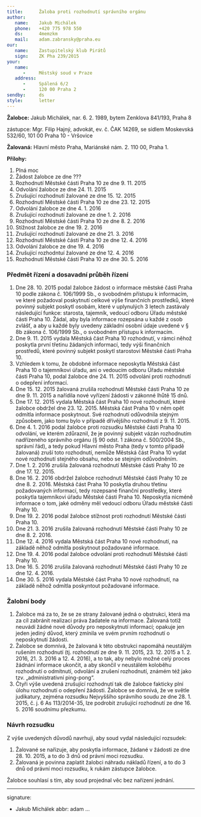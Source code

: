 ```yaml
---
title:      Žaloba proti rozhodnutí správního orgánu
author:
   name:    Jakub Michálek
   phone:   +420 775 978 550
   ds:      4memzkm
   mail:    adam.zabransky@praha.eu
our:
   name:    Zastupitelský klub Pirátů
   sign:    ZK Pha 239/2015
your:
   name:    
      -     Městský soud v Praze
   address:
      -     Spálená 6/2
      -     120 00 Praha 2
sendby:     ds
style:      letter
---
```



**Žalobce:**   Jakub Michálek, nar. 6. 2. 1989, bytem Zenklova 841/193, Praha 8

zástupce:  Mgr. Filip Hajný, advokát, ev. č. ČAK 14269, se sídlem Moskevská 532/60, 101 00 Praha 10 - Vršovice

**Žalovaná:**  Hlavní město Praha, Mariánské nám. 2. 110 00, Praha 1.

**Přílohy:**

1. Plná moc
2. Žádost žalobce ze dne ???
3. Rozhodnutí Městské části Praha 10 ze dne 9. 11. 2015 
4. Odvolání žalobce ze dne 24. 11. 2015
5. Zrušující rozhodnutí žalované ze dne 15. 12. 2015
6. Rozhodnutí Městské části Praha 10 ze dne 23. 12. 2015
7. Odvolání žalobce ze dne 4. 1. 2016
8. Zrušující rozhodnutí žalované ze dne 1. 2. 2016
9. Rozhodnutí Městské části Praha 10 ze dne 8. 2. 2016
10. Stížnost žalobce ze dne 19. 2. 2016
11. Zrušující rozhodnutí žalované ze dne 21. 3. 2016
12. Rozhodnutí Městské části Praha 10 ze dne 12. 4. 2016
13. Odvolání žalobce ze dne 19. 4. 2016
14. Zrušující rozhodntuí žalované ze dne 12. 4. 2016
15. Rozhodnutí Městské části Praha 10 ze dne 30. 5. 2016


### Předmět řízení a dosavadní průběh řízení

1. Dne 28. 10. 2015 podal žalobce žádost o informace městské části Praha 10 podle zákona č. 106/1999 Sb., o svobodném přístupu k informacím, ve které požadoval poskytnutí celkové výše finančních prostředků, které povinný subjekt poskytl osobám, které v uplynulých 3 letech zastávaly následující funkce: starosta, tajemník, vedoucí odboru Úřadu městské části Praha 10. Žádal, aby byla informace rozepsána u každé z osob zvlášť, a aby u každé byly uvedeny základní osobní údaje uvedené v § 8b zákona č. 106/1999 Sb., o svobodném přístupu k informacím.
2. Dne 9. 11. 2015 vydala Městská část Praha 10 rozhodnutí, v rámci něhož poskytla první třetinu žádaných informací, tedy výši finančních prostředů, které povinný subjekt poskytl starostovi Městské části Praha 10. 
3. Vzhledem k tomu, že obdobné informace neposkytla Městská část Praha 10 o tajemníkovi úřadu, ani o vedoucím odboru Úřadu městské části Praha 10, podal žalobce dne 24. 11. 2015 odvolání proti rozhodnutí o odepření informací. 
4. Dne 15. 12. 2015 žalovaná zrušila rozhodnutí Městské části Praha 10 ze dne 9. 11. 2015 a nařídila nové vyřízení žádosti v zákonné lhůtě 15 dnů. 
5. Dne 17. 12. 2015 vydala Městská část Praha 10 nové rozhodnutí, které žalobce obdržel dne 23. 12. 2015. Městská část Praha 10 v něm opět odmítla informace poskytnout. Své rozhodnutí odůvodnila stejným způsobem, jako tomu bylo v případě dřívějšího rozhodnutí z 9. 11. 2015. 
6. Dne 4. 1. 2016 podal žalobce proti rozsudku Městské části Praha 10 odvolání, ve kterém zdůraznil, že je povinný subjekt vázán rozhodnutím nadřízeného správního orgánu (§ 90 odst. 1 zákona č. 500/2004 Sb., správní řád), a tedy pokud Hlavní město Praha (tedy v tomto případě žalovaná) zruší toto rozhodnutí, nemůže Městská část Praha 10 vydat nové rozhodnutí stejného obsahu, nebo se stejným odůvodněním.
7. Dne 1. 2. 2016 zrušila žalovaná rozhodnutí Městské části Prahy 10 ze dne 17. 12. 2015. 
8. Dne 16. 2. 2016 obdržel žalobce rozhodnutí Městské části Prahy 10 ze dne 8. 2. 2016. Městská část Praha 10 poskytla druhou třetinu požadovaných informací, tedy rozepsané finanční prostředky, které poskytla tajemníkovi úřadu Městské části Praha 10. Neposkytla nicméně informace o tom, jaké odměny měl vedoucí odboru Úřadu městské části Prahy 10. 
9. Dne 19. 2. 2016 podal žalobce stížnost proti rozhodnutí Městské části Praha 10.
10. Dne 21. 3. 2016 zrušila žalovaná rozhodnutí Městské části Prahy 10 ze dne 8. 2. 2016. 
11. Dne 12. 4. 2016 vydala Městská část Praha 10 nové rozhodnutí, na základě něhož odmítla poskytnout požadované informace.
12. Dne 19. 4. 2016 podal žalobce odvolání proti rozhodnutí Městské části Prahy 10.
13. Dne 16. 5. 2016 zrušila žalovaná rozhodnutí Městské části Prahy 10 ze dne 12. 4. 2016.
14. Dne 30. 5. 2016 vydala Městské část Praha 10 nové rozhodnutí, na základě něhož odmítla poskyntout požadované informace.

### Žalobní body

1. Žalobce má za to, že se ze strany žalované jedná o obstrukci, která ma za cíl zabránit realizaci práva žadatele na informace. Žalovaná totiž neuvádí žádné nové důvody pro neposkytnutí informací; opakuje jen jeden jediný důvod, který zmínila ve svém prvním rozhodnutí o neposkytnutí žádosti.
2. Žalobce se domnívá, že žalovaná k této obstrukci napomáhá neustálým rušením rozhodnutí (tj. rozhodnutí ze dne 9. 11. 2015, 23. 12. 2015 a 1. 2. 2016, 21. 3. 2016 a 12. 4. 2016), a to tak, aby nebylo možné celý proces žádnání informace ukončit, a aby skončil v neustálém koloběhu rozhodnutí o odmítnutí, odvolání a zrušení rozhodnutí, známém též jako tzv. „administrativní ping-pong“. 
3. Čtyři výše uvedená zrušující rozhodnutí tak dle žalobce fakticky plní úlohu rozhodnutí o odepření žádosti. Žalobce se domnívá, že ve světle judikatury, zejména rozsudku Nejvyššího správního soudu ze dne 28. 1. 2015, č. j. 6 As 113/2014-35, lze podrobit zrušující rozhodnutí ze dne 16. 5. 2016 soudnímu přezkumu.

### Návrh rozsudku

Z výše uvedených důvodů navrhuji, aby soud vydal následující rozsudek:

1. Žalované se nařizuje, aby poskytla informace, žádané v žádosti ze dne 28. 10. 2015, a to do 3 dnů od právní moci rozsudku.
2. Žalovaná je povinna zaplatit žalobci náhradu nákladů řízení, a to do 3 dnů od právní moci rozsudku, k rukám zástupce žalobce.

Žalobce souhlasí s tím, aby soud projednal věc bez nařízení jednání. 

---
signature:
  - Jakub Michálek
abbr:       adam
...
